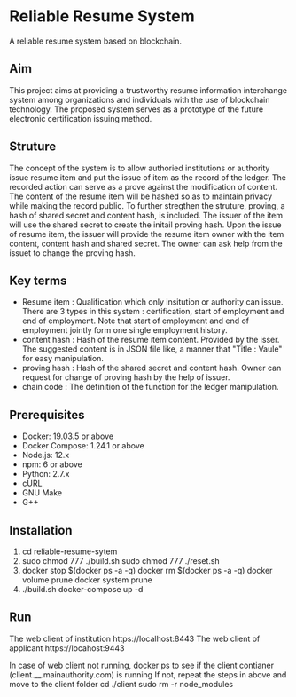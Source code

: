 # Reliable Resume System
 A reliable resume system based on blockchain.

## Aim
 This project aims at providing a trustworthy resume information interchange system among organizations and individuals with the use of blockchain technology. The proposed system serves as a prototype of the future electronic certification issuing method.

## Struture
 The concept of the system is to allow authoried institutions or authority issue resume item and put the issue of item as the record of the ledger. The recorded action can serve as a prove against the modification of content. The content of the resume item will be hashed so as to maintain privacy while making the record public.
 To further stregthen the struture, proving, a hash of shared secret and content hash, is included. The issuer of the item will use the shared secret to create the initail proving hash. Upon the issue of resume item, the issuer will provide the resume item owner with the item content, content hash and shared secret. The owner can ask help from the issuet to change the proving hash.
## Key terms
 - Resume item : Qualification which only insitution or authority can issue. There are 3 types in this system : certification, start of employment and end of employment. Note that start of employment and end of employment jointly form one single employment history.
 - content hash : Hash of the resume item content. Provided by the isser. The suggested content is in JSON file like, a manner that "Title : Vaule" for easy manipulation.
 - proving hash : Hash of the shared secret and content hash. Owner can request for change of proving hash by the help of issuer.
 - chain code : The definition of the function for the ledger manipulation.
## Prerequisites
 - Docker: 19.03.5 or above
 - Docker Compose: 1.24.1 or above
 - Node.js: 12.x
 - npm: 6 or above
 - Python: 2.7.x
 - cURL
 - GNU Make
 - G++
## Installation
1. cd reliable-resume-sytem
2. sudo chmod 777 ./build.sh
   sudo chmod 777 ./reset.sh
3. docker stop $(docker ps -a -q)
   docker rm $(docker ps -a -q)
   docker volume prune
   docker system prune
4. ./build.sh 
   docker-compose up -d
## Run
The web client of institution
https://localhost:8443
The web client of applicant
https://locahost:9443

In case of web client not running, docker ps to see if the client contianer (client.__.mainauthority.com) is running
If not, repeat the steps in above and move to the client folder
cd ./client
sudo rm -r node_modules
